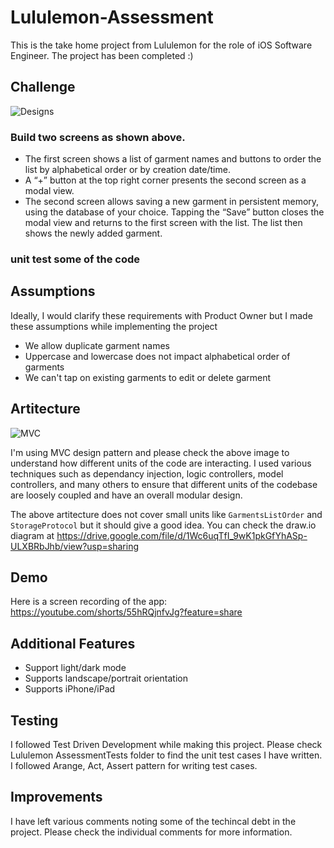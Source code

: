 # Lululemon-Assessment
This is the take home project from Lululemon for the role of iOS Software Engineer. The project has been completed :)

## Challenge

![Designs](https://i.ibb.co/s6kMPfs/Screenshot-2022-06-10-at-9-40-12-PM.png)

### Build two screens as shown above.

- The first screen shows a list of garment names and buttons to order the list by alphabetical order or by creation date/time.
- A “+” button at the top right corner presents the second screen as a modal view.
- The second screen allows saving a new garment in persistent memory, using the database of your choice. Tapping the “Save” button closes the modal view and returns to the first screen with the list. The list then shows the newly added garment.

### unit test some of the code

## Assumptions

Ideally, I would clarify these requirements with Product Owner but I made these assumptions while implementing the project

- We allow duplicate garment names
- Uppercase and lowercase does not impact alphabetical order of garments
- We can't tap on existing garments to edit or delete garment

## Artitecture

![MVC](https://i.ibb.co/dm7MyKf/Screenshot-2022-06-10-at-10-46-51-PM.png)

I'm using MVC design pattern and please check the above image to understand how different units of the code are interacting. I used various techniques such as dependancy injection, logic controllers, model controllers, and many others to ensure that different units of the codebase are loosely coupled and have an overall modular design.

The above artitecture does not cover small units like `GarmentsListOrder` and `StorageProtocol` but it should give a good idea. You can check the draw.io diagram at https://drive.google.com/file/d/1Wc6uqTfI_9wK1pkGfYhASp-ULXBRbJhb/view?usp=sharing

## Demo

Here is a screen recording of the app: https://youtube.com/shorts/55hRQjnfvJg?feature=share

## Additional Features

- Support light/dark mode
- Supports landscape/portrait orientation
- Supports iPhone/iPad

## Testing

I followed Test Driven Development while making this project. Please check Lululemon AssessmentTests folder to find the unit test cases I have written. I followed Arange, Act, Assert pattern for writing test cases. 

## Improvements

I have left various comments noting some of the techincal debt in the project. Please check the individual comments for more information. 
